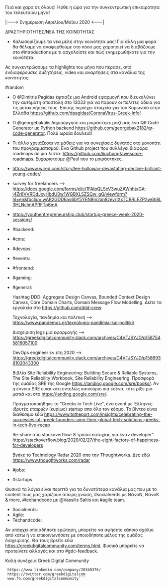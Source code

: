Γειά και χαρά σε όλους! Ήρθε η ώρα για την συγκεντρωτική επικαιρότητα του τελευταίου μήνα! 

|---> Eνημέρωση Απριλίου/Μαϊου 2020 <---|

ΔΡΑΣΤΗΡΙΟΤΗΤΕΣ/ΝΕΑ ΤΗΣ ΚΟΙΝΟΤΗΤΑΣ

- Καλωσορίζουμε τα νέα μέλη στην κοινότητα μας! Για άλλη μια φορά θα θέλαμε να αναφερθούμε στο πόσο μας χαροποιεί να διαβάζουμε στο #introductions με τι ασχολείστε και πώς ενημερωθήκατε για την κοινότητα.

Ας συγκεντρώσουμε τα highlights του μήνα που πέρασε, από ενδιαφέρουσες συζητήσεις, video και αναρτήσεις στα κανάλια της κοινότητας:


#random

- O @Dimitris Pagidas έφτιαξε μια Αndroid εφαρμογή που διευκολύνει την αυτόματη αποστολή στο 13033 για να πάρουν οι πολίτες άδεια για τις μετακινήσεις τους. Επίσης περιέχει στοιχεία για τον Κορωνοϊό στην Ελλάδα https://github.com/dpagidas/CoronaVirus-Greek-Info! 

- Ο @georgebakalis δημιούργησε και μοιράστηκε μαζί μας ένα QR Code Generator με Python backend https://github.com/georgebak2182/qr-code-generator. Πολύ ωραία δουλειά!

- Τι άλλο χρειάζεσαι να μάθεις για να συνεχίσεις δυνατός στο μονοπάτι του προγραμματισμού. Ενα Github project που συλλέγει διάφορα roadmaps σε μια λίστα: https://github.com/liuchong/awesome-roadmaps. Ευχαριστούμε @Paul που το μοιράστηκες.


- https://www.wired.com/story/lee-holloway-devastating-decline-brilliant-young-coder/

- survey for freelancers --> https://docs.google.com/forms/d/e/1FAIpQLSeV3wuZAWnhtxGA-j4Zr8VVRDdJxyHbdU0w1WGBXLSZSQw_gQ/viewform?hl=en&fbclid=IwAR2GDD6av6bY5YEN9m2an8zevrIXxTCBRLEZP2w6h8L3HLNclmAPRFTp6mA

- https://youthentrepreneurship.club/startup-greece-week-2020-sessions/


- #backend:
- #cms:
- #devops: 
- #events: 
- #frontend: 
- #gaming: 

- #general:

    Hashtag DDD: Aggregate Design Canvas, Bounded Context Design Canvas, Core Domain Charts, Domain Message Flow Modelling. Δείτε τα εργαλεία στο https://github.com/ddd-crew 

    Τεχνολογία, πανδημία και πολιτική --> https://www.pandemos.gr/texnologia-pandimia-kai-politiki/

    Διαχείριση logs μια εφαρμογής --> https://greekdigitalcommunity.slack.com/archives/C4VTJSYJD/p1587545816057100

    DevOps engineer εν έτη 2020 --> https://greekdigitalcommunity.slack.com/archives/C4VTJSYJD/p1586938102043300


    Βιβλία Site Reliability Engineering: Building Secure & Reliable Systems, The Site Reliability Workbook, Site Reliability Engineering. Προσφορά της ομάδας SRE της Google https://landing.google.com/sre/books/. Aν η έννοια SRE είναι κάτι εντελώς καινούριο για εσένα, τότε ρίξε μια ματιά και στο https://landing.google.com/sre/.

    Πραγματοποιήθηκε το "Greeks in Tech Live", ένα event με Έλληνες ιδρυτές εταιριών (κυρίως) startup απο όλο τον κόσμο. To βίντεο είναι διαθέσιμο εδώ https://www.totheport.com/insights/celebrating-the-successes-of-greek-founders-amp-their-global-tech-solutions-greeks-in-tech-live-recap

    Re-share απο stackoverflow: 8 τρόποι ευτυχίας για έναν developer" https://stackoverflow.blog/2020/02/27/the-eight-factors-of-happiness-for-developers

    Βγήκε το Technology Radar 2020 απο την Thoughtworks. Δες εδώ https://www.thoughtworks.com/radar


- #jobs: 
- #startups


Φυσικά τα λόγια είναι περιττά για τα δυνατότερα κανάλια μας που με το content τους μας χαρίζουν άπειρη γνώση, #socialnerds με ΘάνοN, ΘάνοK & more, #techandcode με @Vassilis Saltis και #agile team.
- Socialnerds:
- Agile:
- Techandcode:


Αν υπάρχει οποιαδήποτε ερώτηση, μπορείτε να αφήσετε κάποιο σχόλιο από κάτω ή να επικοινωνήσετε με οποιοδήποτε μέλος της ομάδας διαχείρισης. Θα τους βρείτε εδώ https://greekdigitalcommunity.com/terms.html. Φυσικά μπορείτε να προτείνετε αλλαγές και στο #gdc-feedback.

Καλή συνέχεια
Greek Digital Community

 ```Βρείτε μας στα παρακάτω social media:
  https://www.linkedin.com/company/20340376/
  https://twitter.com/greekdigitalcom
  www.fb.com/greekdigitalcommunity```
